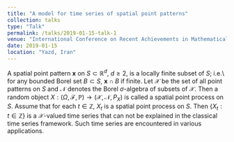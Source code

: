 ```yaml
---
title: "A model for time series of spatial point patterns"
collection: talks
type: "Talk"
permalink: /talks/2019-01-15-talk-1
venue: "International Conference on Recent Achievements in Mathematical Science"
date: 2019-01-15
location: "Yazd, Iran"
---
```


A spatial point pattern $\mathbf{x}$ on $S\subset\mathbb{R}^{d}$, $d\geq2$, is a locally finite subset of $S$; i.e.\ for any bounded Borel set $B\subset S$, $\mathbf{x}\cap B$ if finite. Let $\mathcal{X}$ be the set of all point patterns on $S$ and $\mathcal{N}$ denotes the Borel $\sigma$-algebra of subsets of $\mathcal{X}$. Then a random object $X:(\Omega,\mathcal{F},\mathbb{P})\to(\mathcal{X},\mathcal{N},P_{X})$ is called a spatial point process on $S$. Assume that for each $t\in\mathbb{Z}$, $X_{t}$ is a spatial point process on $S$. Then $\{X_t: t\in\mathbb{Z}\}$ is a $\mathcal{X}$-valued time series that can not be explained in the classical time series framework. Such time series are encountered in various applications.

